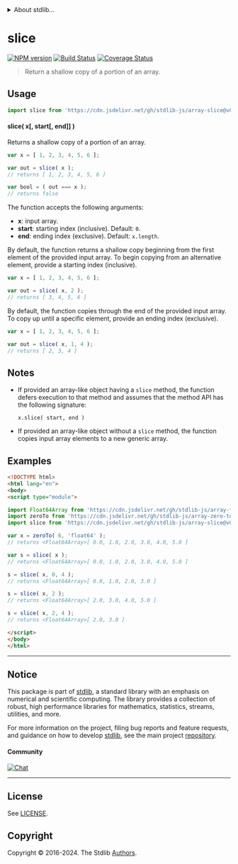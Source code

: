 <!--

@license Apache-2.0

Copyright (c) 2024 The Stdlib Authors.

Licensed under the Apache License, Version 2.0 (the "License");
you may not use this file except in compliance with the License.
You may obtain a copy of the License at

   http://www.apache.org/licenses/LICENSE-2.0

Unless required by applicable law or agreed to in writing, software
distributed under the License is distributed on an "AS IS" BASIS,
WITHOUT WARRANTIES OR CONDITIONS OF ANY KIND, either express or implied.
See the License for the specific language governing permissions and
limitations under the License.

-->


<details>
  <summary>
    About stdlib...
  </summary>
  <p>We believe in a future in which the web is a preferred environment for numerical computation. To help realize this future, we've built stdlib. stdlib is a standard library, with an emphasis on numerical and scientific computation, written in JavaScript (and C) for execution in browsers and in Node.js.</p>
  <p>The library is fully decomposable, being architected in such a way that you can swap out and mix and match APIs and functionality to cater to your exact preferences and use cases.</p>
  <p>When you use stdlib, you can be absolutely certain that you are using the most thorough, rigorous, well-written, studied, documented, tested, measured, and high-quality code out there.</p>
  <p>To join us in bringing numerical computing to the web, get started by checking us out on <a href="https://github.com/stdlib-js/stdlib">GitHub</a>, and please consider <a href="https://opencollective.com/stdlib">financially supporting stdlib</a>. We greatly appreciate your continued support!</p>
</details>

# slice

[![NPM version][npm-image]][npm-url] [![Build Status][test-image]][test-url] [![Coverage Status][coverage-image]][coverage-url] <!-- [![dependencies][dependencies-image]][dependencies-url] -->

> Return a shallow copy of a portion of an array.

<!-- Section to include introductory text. Make sure to keep an empty line after the intro `section` element and another before the `/section` close. -->

<section class="intro">

</section>

<!-- /.intro -->

<!-- Package usage documentation. -->



<section class="usage">

## Usage

```javascript
import slice from 'https://cdn.jsdelivr.net/gh/stdlib-js/array-slice@v0.2.0-esm/index.mjs';
```

#### slice( x\[, start\[, end]] )

Returns a shallow copy of a portion of an array.

```javascript
var x = [ 1, 2, 3, 4, 5, 6 ];

var out = slice( x );
// returns [ 1, 2, 3, 4, 5, 6 ]

var bool = ( out === x );
// returns false
```

The function accepts the following arguments:

-   **x**: input array.
-   **start**: starting index (inclusive). Default: `0`.
-   **end**: ending index (exclusive). Default: `x.length`.

By default, the function returns a shallow copy beginning from the first element of the provided input array. To begin copying from an alternative element, provide a starting index (inclusive).

```javascript
var x = [ 1, 2, 3, 4, 5, 6 ];

var out = slice( x, 2 );
// returns [ 3, 4, 5, 6 ]
```

By default, the function copies through the end of the provided input array. To copy up until a specific element, provide an ending index (exclusive).

```javascript
var x = [ 1, 2, 3, 4, 5, 6 ];

var out = slice( x, 1, 4 );
// returns [ 2, 3, 4 ]
```

</section>

<!-- /.usage -->

<!-- Package usage notes. Make sure to keep an empty line after the `section` element and another before the `/section` close. -->

<section class="notes">

## Notes

-   If provided an array-like object having a `slice` method, the function defers execution to that method and assumes that the method API has the following signature:

    ```text
    x.slice( start, end )
    ```

-   If provided an array-like object without a `slice` method, the function copies input array elements to a new generic array.

</section>

<!-- /.notes -->

<!-- Package usage examples. -->

<section class="examples">

## Examples

<!-- eslint no-undef: "error" -->

```html
<!DOCTYPE html>
<html lang="en">
<body>
<script type="module">

import Float64Array from 'https://cdn.jsdelivr.net/gh/stdlib-js/array-float64@esm/index.mjs';
import zeroTo from 'https://cdn.jsdelivr.net/gh/stdlib-js/array-zero-to@esm/index.mjs';
import slice from 'https://cdn.jsdelivr.net/gh/stdlib-js/array-slice@v0.2.0-esm/index.mjs';

var x = zeroTo( 6, 'float64' );
// returns <Float64Array>[ 0.0, 1.0, 2.0, 3.0, 4.0, 5.0 ]

var s = slice( x );
// returns <Float64Array>[ 0.0, 1.0, 2.0, 3.0, 4.0, 5.0 ]

s = slice( x, 0, 4 );
// returns <Float64Array>[ 0.0, 1.0, 2.0, 3.0 ]

s = slice( x, 2 );
// returns <Float64Array>[ 2.0, 3.0, 4.0, 5.0 ]

s = slice( x, 2, 4 );
// returns <Float64Array>[ 2.0, 3.0 ]

</script>
</body>
</html>
```

</section>

<!-- /.examples -->

<!-- Section to include cited references. If references are included, add a horizontal rule *before* the section. Make sure to keep an empty line after the `section` element and another before the `/section` close. -->

<section class="references">

</section>

<!-- /.references -->

<!-- Section for related `stdlib` packages. Do not manually edit this section, as it is automatically populated. -->

<section class="related">

</section>

<!-- /.related -->

<!-- Section for all links. Make sure to keep an empty line after the `section` element and another before the `/section` close. -->


<section class="main-repo" >

* * *

## Notice

This package is part of [stdlib][stdlib], a standard library with an emphasis on numerical and scientific computing. The library provides a collection of robust, high performance libraries for mathematics, statistics, streams, utilities, and more.

For more information on the project, filing bug reports and feature requests, and guidance on how to develop [stdlib][stdlib], see the main project [repository][stdlib].

#### Community

[![Chat][chat-image]][chat-url]

---

## License

See [LICENSE][stdlib-license].


## Copyright

Copyright &copy; 2016-2024. The Stdlib [Authors][stdlib-authors].

</section>

<!-- /.stdlib -->

<!-- Section for all links. Make sure to keep an empty line after the `section` element and another before the `/section` close. -->

<section class="links">

[npm-image]: http://img.shields.io/npm/v/@stdlib/array-slice.svg
[npm-url]: https://npmjs.org/package/@stdlib/array-slice

[test-image]: https://github.com/stdlib-js/array-slice/actions/workflows/test.yml/badge.svg?branch=v0.2.0
[test-url]: https://github.com/stdlib-js/array-slice/actions/workflows/test.yml?query=branch:v0.2.0

[coverage-image]: https://img.shields.io/codecov/c/github/stdlib-js/array-slice/main.svg
[coverage-url]: https://codecov.io/github/stdlib-js/array-slice?branch=main

<!--

[dependencies-image]: https://img.shields.io/david/stdlib-js/array-slice.svg
[dependencies-url]: https://david-dm.org/stdlib-js/array-slice/main

-->

[chat-image]: https://img.shields.io/gitter/room/stdlib-js/stdlib.svg
[chat-url]: https://app.gitter.im/#/room/#stdlib-js_stdlib:gitter.im

[stdlib]: https://github.com/stdlib-js/stdlib

[stdlib-authors]: https://github.com/stdlib-js/stdlib/graphs/contributors

[umd]: https://github.com/umdjs/umd
[es-module]: https://developer.mozilla.org/en-US/docs/Web/JavaScript/Guide/Modules

[deno-url]: https://github.com/stdlib-js/array-slice/tree/deno
[deno-readme]: https://github.com/stdlib-js/array-slice/blob/deno/README.md
[umd-url]: https://github.com/stdlib-js/array-slice/tree/umd
[umd-readme]: https://github.com/stdlib-js/array-slice/blob/umd/README.md
[esm-url]: https://github.com/stdlib-js/array-slice/tree/esm
[esm-readme]: https://github.com/stdlib-js/array-slice/blob/esm/README.md
[branches-url]: https://github.com/stdlib-js/array-slice/blob/main/branches.md

[stdlib-license]: https://raw.githubusercontent.com/stdlib-js/array-slice/main/LICENSE

</section>

<!-- /.links -->
